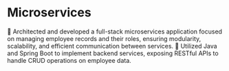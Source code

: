 # Microservices
 Architected and developed a full-stack microservices application focused on managing employee records and their  roles, ensuring modularity, scalability, and efficient communication between services.  Utilized Java and Spring Boot to implement backend services, exposing RESTful APIs to handle CRUD operations on employee data.
